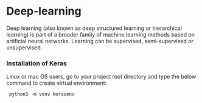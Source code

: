 # Deep-learning
Deep learning (also known as deep structured learning or hierarchical learning) is part of a broader family of machine learning methods based on artificial neural networks. Learning can be supervised, semi-supervised or unsupervised.

### Installation of Keras
Linux or mac OS users, go to your project root directory and type the below command to create virtual environment:
     
     python3 -m venv kerasenv
   
  

